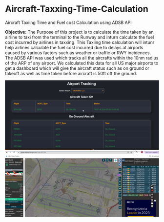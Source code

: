 # Aircraft-Taxxing-Time-Calculation
Aircraft Taxiing Time and Fuel cost Calculation using ADSB API

**Objective:**
The Purpose of this project is to calculate the time taken by an airline to taxi from the terminal to 
the Runway and inturn calculate the fuel cost incurred by airlines in taxxing. This Taxiing time calculation will intunr
help airlines calculate the fuel cost incurred due to delays at airports caused by various factors such as weather or traffic
or RWY incidences. The ADSB API was used which tracks all the aircrafts within the 10nm radius of the ARP of any airport.
We calculated this data for all US major airports to get a dashboard which will give the aircraft status such as on ground or takeoff
as well as time taken before aircraft is 50ft off the ground.

![Home Image](https://github.com/bhavinbhatt278/Aircraft-Taxxing-Time-Calculation/blob/main/Denver_airport_Dashboard.png)
![Home Image](https://github.com/bhavinbhatt278/Aircraft-Taxxing-Time-Calculation/blob/main/Airport_Screenshot.png)


